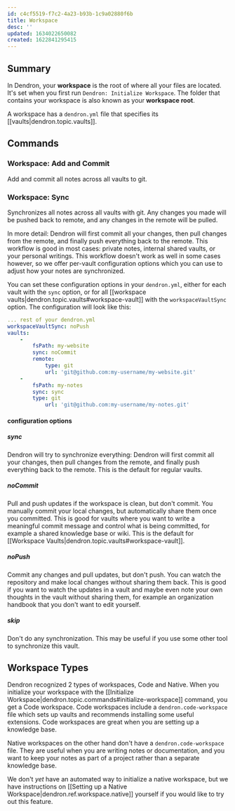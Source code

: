 ```yaml
---
id: c4cf5519-f7c2-4a23-b93b-1c9a02880f6b
title: Workspace
desc: ''
updated: 1634022650082
created: 1622841295415
---
```



## Summary

In Dendron, your **workspace** is the root of where all your files are located. It's set when you first run `Dendron: Initialize Workspace`. The folder that contains your workspace is also known as your **workspace root**.

A workspace has a `dendron.yml` file that specifies its [[vaults|dendron.topic.vaults]].

## Commands

### Workspace: Add and Commit

Add and commit all notes across all vaults to git.

### Workspace: Sync

Synchronizes all notes across all vaults with git. Any changes you made will be pushed back to remote, and any changes in the remote will be pulled.

In more detail: Dendron will first commit all your changes, then pull changes from the remote, and finally push everything back to the remote. This workflow is good in most cases: private notes, internal shared vaults, or your personal writings. This workflow doesn't work as well in some cases however, so we offer per-vault configuration options which you can use to adjust how your notes are synchronized.

You can set these configuration options in your `dendron.yml`, either for each vault with the `sync` option, or for all [[workspace vaults|dendron.topic.vaults#workspace-vault]] with the `workspaceVaultSync` option. The configuration will look like this:

```yml
... rest of your dendron.yml
workspaceVaultSync: noPush
vaults:
    -
        fsPath: my-website
        sync: noCommit
        remote:
            type: git
            url: 'git@github.com:my-username/my-website.git'
    -
        fsPath: my-notes
        sync: sync
        type: git
            url: 'git@github.com:my-username/my-notes.git'
```

#### configuration options

##### sync

Dendron will try to synchronize everything: Dendron will first commit all your changes, then pull changes from the remote, and finally push everything back to the remote. This is the default for regular vaults.

##### noCommit

Pull and push updates if the workspace is clean, but don't commit. You manually commit your local changes, but automatically share them once you committed. This is good for vaults where you want to write a meaningful commit message and control what is being committed, for example a shared knowledge base or wiki. This is the default for [[Workspace Vaults|dendron.topic.vaults#workspace-vault]].

##### noPush

Commit any changes and pull updates, but don't push. You can watch the repository and make local changes without sharing them back. This is good if you want to watch the updates in a vault and maybe even note your own thoughts in the vault without sharing them, for example an organization handbook that you don't want to edit yourself.

##### skip

Don't do any synchronization. This may be useful if you use some other tool to synchronize this vault.

## Workspace Types

Dendron recognized 2 types of workspaces, Code and Native. When you initialize your workspace with 
the [[Initialize Workspace|dendron.topic.commands#initialize-workspace]] command, you get a Code 
workspace. Code workspaces include a `dendron.code-workspace` file which sets up vaults and 
recommends installing some useful extensions. Code workspaces are great when you are setting up a 
knowledge base.

Native workspaces on the other hand don't have a `dendron.code-workspace` file.
They are useful when you are writing notes or documentation, and you want to
keep your notes as part of a project rather than a separate knowledge base.

We don't *yet* have an automated way to initialize a native workspace, but
we have instructions on [[Setting up a Native Workspace|dendron.ref.workspace.native]] yourself if you would like to try out this feature.
